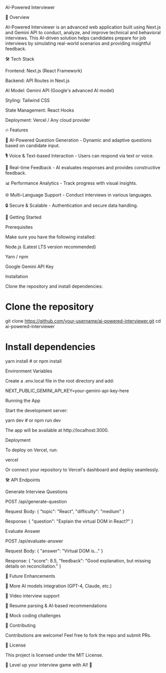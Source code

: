 AI-Powered Interviewer

🚀 Overview

AI-Powered Interviewer is an advanced web application built using Next.js and Gemini API to conduct, analyze, and improve technical and behavioral interviews. This AI-driven solution helps candidates prepare for job interviews by simulating real-world scenarios and providing insightful feedback.

🛠 Tech Stack

Frontend: Next.js (React Framework)

Backend: API Routes in Next.js

AI Model: Gemini API (Google's advanced AI model)

Styling: Tailwind CSS

State Management: React Hooks

Deployment: Vercel / Any cloud provider

🔥 Features

📌 AI-Powered Question Generation - Dynamic and adaptive questions based on candidate input.

🎙️ Voice & Text-based Interaction - Users can respond via text or voice.

📝 Real-time Feedback - AI evaluates responses and provides constructive feedback.

📊 Performance Analytics - Track progress with visual insights.

🌐 Multi-Language Support - Conduct interviews in various languages.

🔒 Secure & Scalable - Authentication and secure data handling.

🚀 Getting Started

Prerequisites

Make sure you have the following installed:

Node.js (Latest LTS version recommended)

Yarn / npm

Google Gemini API Key

Installation

Clone the repository and install dependencies:

# Clone the repository
git clone https://github.com/your-username/ai-powered-interviewer.git
cd ai-powered-interviewer

# Install dependencies
yarn install  # or npm install

Environment Variables

Create a .env.local file in the root directory and add:

NEXT_PUBLIC_GEMINI_API_KEY=your-gemini-api-key-here

Running the App

Start the development server:

yarn dev  # or npm run dev

The app will be available at http://localhost:3000.

Deployment

To deploy on Vercel, run:

vercel

Or connect your repository to Vercel's dashboard and deploy seamlessly.

🛠 API Endpoints

Generate Interview Questions

POST /api/generate-question

Request Body: { "topic": "React", "difficulty": "medium" }

Response: { "question": "Explain the virtual DOM in React?" }

Evaluate Answer

POST /api/evaluate-answer

Request Body: { "answer": "Virtual DOM is..." }

Response: { "score": 8.5, "feedback": "Good explanation, but missing details on reconciliation." }

📌 Future Enhancements

🔹 More AI models integration (GPT-4, Claude, etc.)

🔹 Video interview support

🔹 Resume parsing & AI-based recommendations

🔹 Mock coding challenges

🤝 Contributing

Contributions are welcome! Feel free to fork the repo and submit PRs.

📜 License

This project is licensed under the MIT License.

🚀 Level up your interview game with AI! 🚀

